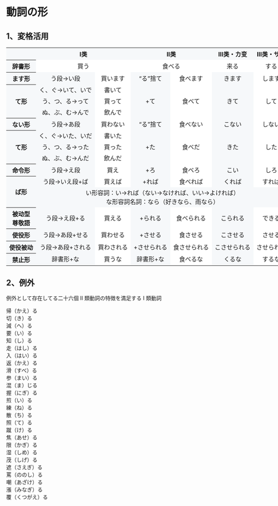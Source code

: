 # 動詞の形

## 1、変格活用
<table>
	<tr>
		<th></th>
		<th colspan="2">I类</th>
		<th colspan="2">II类</th>
		<th>III类・カ变</th>
		<th>III类・サ变</th>
	</tr>
	<tr>
		<th>辞書形</th>
		<td colspan="2" style="background: white">
			買う
		</td>
		<td colspan="2">食べる</td>
		<td style="background: white">来る</td>
		<td>する</td>
	</tr>
	<tr>
		<th>ます形</th>
		<td>
			う段→い段
		</td>
		<td>買います</td>
		<td>“る”捨て</td>
		<td>食べます</td>
		<td>きます</td>
		<td>します</td>
	</tr>
	<!--  -->
	<tr>
		<th rowspan="3">て形</th>
		<td>く、ぐ→いて、いで</td>
		<td>書いて</td>
		<td rowspan="3">+て</td>
		<td rowspan="3">食べて</td>
		<td rowspan="3">きて</td>
		<td rowspan="3">して</td>
	</tr>
	<tr>
		<td>う、つ、る→って</td>
		<td>買って</td>
	</tr>
	<tr>
		<td>ぬ、ぶ、む→んで</td>
		<td>飲んで</td>
	</tr>
	<!--  -->
	<tr>
		<th>ない形</th>
		<td>う段→あ段</td>
		<td>買わない</td>
		<td>“る”捨て</td>
		<td>食べない</td>
		<td>こない</td>
		<td>しない</td>
	</tr>
	<!--  -->
	<tr>
		<th rowspan="3">て形</th>
		<td>く、ぐ→いた、いだ</td>
		<td>書いた</td>
		<td rowspan="3">+た</td>
		<td rowspan="3">食べだ</td>
		<td rowspan="3">きた</td>
		<td rowspan="3">した</td>
	</tr>
	<tr>
		<td>う、つ、る→った</td>
		<td>買った</td>
	</tr>
	<tr>
		<td>ぬ、ぶ、む→んだ</td>
		<td>飲んだ</td>
	</tr>
	<!--  -->
	<tr>
		<th>命令形</th>
		<td>う段→え段</td>
		<td>買え</td>
		<td>+ろ</td>
		<td>食べろ</td>
		<td>こい</td>
		<td>しろ</td>
	</tr>
	<!--  -->
	<tr>
		<th rowspan="2">ば形</th>
		<td>う段→いえ段+ば</td>
		<td>買えば</td>
		<td>+れば</td>
		<td>食べれば</td>
		<td>くれば</td>
		<td>すれば</td>
	</tr>
	<tr>
		<td colspan="6">
			い形容詞：い→れば（ない→なければ、いい→よければ）
			<br>
			な形容詞名詞：なら（好きなら、雨なら）
		</td>
	</tr>
	<!--  -->
	<tr>
		<th>
			被动型
			<br>
			尊敬語
		</th>
		<td>う段→え段+る</td>
		<td>買える</td>
		<td>+られる</td>
		<td>食べられる</td>
		<td>こられる</td>
		<td>できる</td>
	</tr>
	<tr>
		<th>使役形</th>
		<td>う段→あ段+せる</td>
		<td>買わせる</td>
		<td>+させる</td>
		<td>食させる</td>
		<td>こさせる</td>
		<td>させる</td>
	</tr>
	<tr>
		<th>使役被动</th>
		<td>う段→あ段+される</td>
		<td>買わされる</td>
		<td>+させられる</td>
		<td>食させられる</td>
		<td>こさせられる</td>
		<td>させられる</td>
	</tr>
	<tr>
		<th>禁止形</th>
		<td>辞書形+な</td>
		<td>買うな</td>
		<td>辞書形+な</td>
		<td>食べるな</td>
		<td>くるな</td>
		<td>するな</td>
	</tr>
</table>

<style>
	table {
		overflow: visible;
	}
	th, td {
		white-space: nowrap;
		background-color: white;
		text-align: center;		
	}

	th, td:nth-of-type(odd) {
		background: #F6F8FA;
	}
	
</style>

## 2、例外
例外として存在してる二十六個 II 類動詞の特徴を満足する I 類動詞

帰（かえ）る  
切（き）る  
減（へ）る  
要（い）る  
知（し）る  
走（はし）る  
入（はい）る  
返（かえ）る  
滑（すべ）る  
参（まい）る  
混（ま）じる  
握（にぎ）る  
煎（い）る  
練（ね）る  
散（ち）る  
照（て）る  
蹴（け）る  
焦（あせ）る  
限（かぎ）る  
湿（しめ）る  
茂（しげ）る  
遮（さえぎ）る  
罵（ののし）る  
嘲（あざけ）る  
漲（みなぎ）る  
覆（くつがえ）る  

